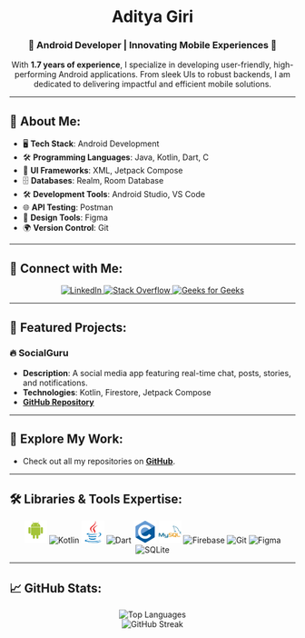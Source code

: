 <div align="center">

# Aditya Giri

### 🚀 Android Developer | Innovating Mobile Experiences 🚀

With **1.7 years of experience**, I specialize in developing user-friendly, high-performing Android applications. From sleek UIs to robust backends, I am dedicated to delivering impactful and efficient mobile solutions.
</div>

---

## 📃 About Me:

- 🖥️ **Tech Stack**: Android Development
- 🛠️ **Programming Languages**: Java, Kotlin, Dart, C
- 📱 **UI Frameworks**: XML, Jetpack Compose
- 🗄️ **Databases**: Realm, Room Database
- 🛠️ **Development Tools**: Android Studio, VS Code
- 🌐 **API Testing**: Postman
- 🎨 **Design Tools**: Figma
- 🌍 **Version Control**: Git

---

## 🔗 Connect with Me:

<p align="center">
  <a href="https://www.linkedin.com/in/aditya-giri-901a02226/" target="_blank">
    <img src="https://img.shields.io/badge/-LinkedIn-0A66C2?style=for-the-badge&logo=linkedin&logoColor=white" alt="LinkedIn">
  </a>
  <a href="https://stackoverflow.com/users/17464278/aditya-giri" target="_blank">
    <img src="https://img.shields.io/badge/-StackOverflow-FE7A16?style=for-the-badge&logo=stackoverflow&logoColor=white" alt="Stack Overflow">
  </a>
  <a href="https://www.geeksforgeeks.org/user/aditya_giri/" target="_blank">
    <img src="https://img.shields.io/badge/-GeeksforGeeks-2F8D46?style=for-the-badge&logo=geeksforgeeks&logoColor=white" alt="Geeks for Geeks">
  </a>
</p>

---

## 📂 Featured Projects:

### 🔥 **SocialGuru**  
- **Description**: A social media app featuring real-time chat, posts, stories, and notifications.
- **Technologies**: Kotlin, Firestore, Jetpack Compose  
- **[GitHub Repository](https://github.com/Aditya-Giri1234/SocialGuru)**

---

## 📁 Explore My Work:

- Check out all my repositories on **[GitHub](https://github.com/Aditya-Giri1234?tab=repositories)**.

---

## 🛠️ Libraries & Tools Expertise:

<p align="center">
  <img src="https://raw.githubusercontent.com/devicons/devicon/master/icons/android/android-original-wordmark.svg" alt="Android" width="40" height="40">
  <img src="https://www.vectorlogo.zone/logos/kotlinlang/kotlinlang-icon.svg" alt="Kotlin" width="40" height="40">
  <img src="https://raw.githubusercontent.com/devicons/devicon/master/icons/java/java-original.svg" alt="Java" width="40" height="40">
  <img src="https://www.vectorlogo.zone/logos/dartlang/dartlang-icon.svg" alt="Dart" width="40" height="40">
  <img src="https://raw.githubusercontent.com/devicons/devicon/master/icons/c/c-original.svg" alt="C" width="40" height="40">
  <img src="https://raw.githubusercontent.com/devicons/devicon/master/icons/mysql/mysql-original-wordmark.svg" alt="MySQL" width="40" height="40">
  <img src="https://www.vectorlogo.zone/logos/firebase/firebase-icon.svg" alt="Firebase" width="40" height="40">
  <img src="https://www.vectorlogo.zone/logos/git-scm/git-scm-icon.svg" alt="Git" width="40" height="40">
  <img src="https://www.vectorlogo.zone/logos/figma/figma-icon.svg" alt="Figma" width="40" height="40">
  <img src="https://www.vectorlogo.zone/logos/sqlite/sqlite-icon.svg" alt="SQLite" width="40" height="40">
</p>

---

## 📈 GitHub Stats:

<p align="center">
  <img src="https://github-readme-stats.vercel.app/api/top-langs?username=aditya-giri1234&show_icons=true&locale=en&layout=compact" alt="Top Languages">
  <br>
  <img src="https://github-readme-streak-stats.herokuapp.com/?user=aditya-giri1234" alt="GitHub Streak">
</p>
